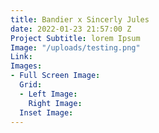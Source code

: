 ```yaml
---
title: Bandier x Sincerly Jules
date: 2022-01-23 21:57:00 Z
Project Subtitle: lorem Ipsum
Image: "/uploads/testing.png"
Link: 
Images:
- Full Screen Image:
  Grid:
  - Left Image:
    Right Image:
  Inset Image:
---
```

